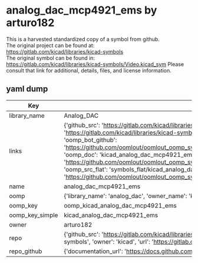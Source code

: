 # analog_dac_mcp4921_ems by arturo182  
This is a harvested standardized copy of a symbol from github.  
The original project can be found at:  
https://gitlab.com/kicad/libraries/kicad-symbols  
The original symbol can be found in:
https://gitlab.com/kicad/libraries/kicad-symbols/Video.kicad_sym
Please consult that link for additional, details, files, and license information.  
## yaml dump  
| Key | Value |  
| --- | --- |  
| library_name | Analog_DAC |  
| links | {'github_src': 'https://gitlab.com/kicad/libraries/kicad-symbols/Video.kicad_sym', 'github_src_repo': 'https://gitlab.com/kicad/libraries/kicad-symbols', 'oomp_bot': 'kicad_analog_dac_mcp4921_ems/working', 'oomp_bot_github': 'https://github.com/oomlout/oomlout_oomp_symbol_bot/tree/main/kicad_analog_dac_mcp4921_ems/working', 'oomp_doc': 'kicad_analog_dac_mcp4921_ems/working', 'oomp_doc_github': 'https://github.com/oomlout/oomlout_oomp_symbol_doc/tree/main/kicad_analog_dac_mcp4921_ems/working', 'oomp_src_flat': 'symbols_flat/kicad_analog_dac_mcp4921_ems/working', 'oomp_src_flat_github': 'https://github.com/oomlout/oomlout_oomp_symbol_src/tree/main/kicad_analog_dac_mcp4921_ems/working'} |  
| name | analog_dac_mcp4921_ems |  
| oomp | {'library_name': 'analog_dac', 'owner_name': 'kicad', 'symbol_name': 'analog_dac_mcp4921_ems'} |  
| oomp_key | oomp_kicad_analog_dac_mcp4921_ems |  
| oomp_key_simple | kicad_analog_dac_mcp4921_ems |  
| owner | arturo182 |  
| repo | {'github_src': 'https://gitlab.com/kicad/libraries/kicad-symbols/Video.kicad_sym', 'name': 'libraries/kicad-symbols', 'owner': 'kicad', 'url': 'https://gitlab.com/kicad/libraries/kicad-symbols'} |  
| repo_github | {'documentation_url': 'https://docs.github.com/rest/repos/repos#get-a-repository', 'message': 'Not Found'} |  

